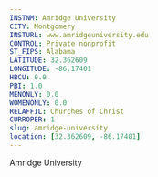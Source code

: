 ```yaml
---
INSTNM: Amridge University
CITY: Montgomery
INSTURL: www.amridgeuniversity.edu
CONTROL: Private nonprofit
ST_FIPS: Alabama
LATITUDE: 32.362609
LONGITUDE: -86.17401
HBCU: 0.0
PBI: 1.0
MENONLY: 0.0
WOMENONLY: 0.0
RELAFFIL: Churches of Christ
CURROPER: 1
slug: amridge-university
location: [32.362609, -86.17401]
---
```

Amridge University